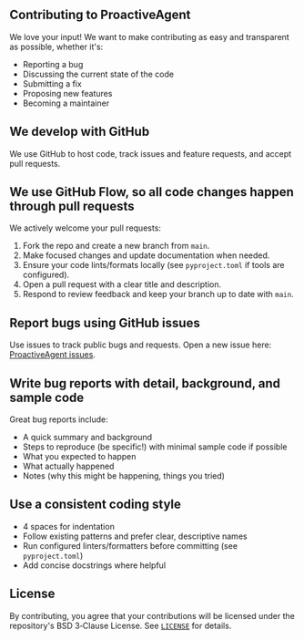 ## Contributing to ProactiveAgent

We love your input! We want to make contributing as easy and transparent as possible, whether it's:

- Reporting a bug
- Discussing the current state of the code
- Submitting a fix
- Proposing new features
- Becoming a maintainer

## We develop with GitHub
We use GitHub to host code, track issues and feature requests, and accept pull requests.

## We use GitHub Flow, so all code changes happen through pull requests
We actively welcome your pull requests:

1. Fork the repo and create a new branch from `main`.
2. Make focused changes and update documentation when needed.
3. Ensure your code lints/formats locally (see `pyproject.toml` if tools are configured).
4. Open a pull request with a clear title and description.
5. Respond to review feedback and keep your branch up to date with `main`.

## Report bugs using GitHub issues
Use issues to track public bugs and requests. Open a new issue here: [ProactiveAgent issues](https://github.com/leomariga/ProactiveAgent/issues).

## Write bug reports with detail, background, and sample code
Great bug reports include:

- A quick summary and background
- Steps to reproduce (be specific!) with minimal sample code if possible
- What you expected to happen
- What actually happened
- Notes (why this might be happening, things you tried)

## Use a consistent coding style
- 4 spaces for indentation
- Follow existing patterns and prefer clear, descriptive names
- Run configured linters/formatters before committing (see `pyproject.toml`)
- Add concise docstrings where helpful

## License
By contributing, you agree that your contributions will be licensed under the repository's BSD 3‑Clause License. See [`LICENSE`](./LICENSE) for details.
